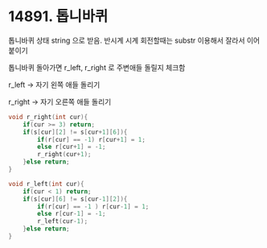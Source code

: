 # 14891. 톱니바퀴

톱니바퀴 상태 string 으로 받음. 반시계 시계 회전할때는 substr 이용해서 잘라서 이어붙이기

톱니바퀴 돌아가면 r_left, r_right 로 주변애들 돌릴지 체크함 

r_left -> 자기 왼쪽 애들 돌리기 

r_right -> 자기 오른쪽 애들 돌리기 

~~~c++
void r_right(int cur){
    if(cur >= 3) return;
    if(s[cur][2] != s[cur+1][6]){
        if(r[cur] == -1) r[cur+1] = 1;
        else r[cur+1] = -1;
        r_right(cur+1);
    }else return;
}

void r_left(int cur){
    if(cur < 1) return;
    if(s[cur][6] != s[cur-1][2]){
        if(r[cur] == -1 ) r[cur-1] = 1;
        else r[cur-1] = -1;
        r_left(cur-1);
    }else return;
}
~~~


